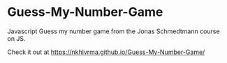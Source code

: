 # Guess-My-Number-Game
 
Javascript Guess my number game from the Jonas Schmedtmann course on JS.

Check it out at https://nkhlvrma.github.io/Guess-My-Number-Game/
